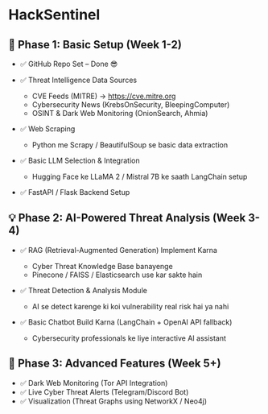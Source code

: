 # HackSentinel

## 🚀 Phase 1: Basic Setup (Week 1-2)
- ✅ GitHub Repo Set – Done 😎
- ✅ Threat Intelligence Data Sources

    - CVE Feeds (MITRE) → https://cve.mitre.org
    - Cybersecurity News (KrebsOnSecurity, BleepingComputer)
    - OSINT & Dark Web Monitoring (OnionSearch, Ahmia)
- ✅ Web Scraping
    - Python me Scrapy / BeautifulSoup se basic data extraction
- ✅ Basic LLM Selection & Integration
    - Hugging Face ke LLaMA 2 / Mistral 7B ke saath LangChain setup
- ✅ FastAPI / Flask Backend Setup

## 💡 Phase 2: AI-Powered Threat Analysis (Week 3-4)
- ✅ RAG (Retrieval-Augmented Generation) Implement Karna

    - Cyber Threat Knowledge Base banayenge
    - Pinecone / FAISS / Elasticsearch use kar sakte hain
- ✅ Threat Detection & Analysis Module
    - AI se detect karenge ki koi vulnerability real risk hai ya nahi
- ✅ Basic Chatbot Build Karna (LangChain + OpenAI API fallback)
    - Cybersecurity professionals ke liye interactive AI assistant
## 🚀 Phase 3: Advanced Features (Week 5+)
- ✅ Dark Web Monitoring (Tor API Integration)
- ✅ Live Cyber Threat Alerts (Telegram/Discord Bot)
- ✅ Visualization (Threat Graphs using NetworkX / Neo4j)
